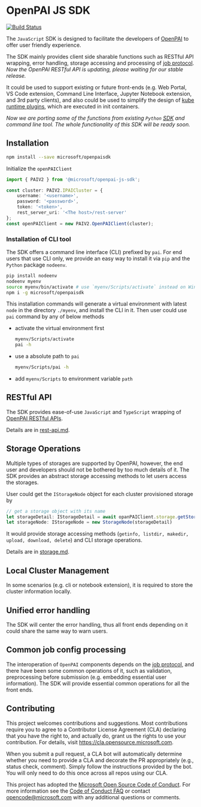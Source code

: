 # OpenPAI JS SDK

[![Build Status](https://www.travis-ci.org/microsoft/openpaisdk.svg?branch=master)](https://travis-ci.org/microsoft/openpaisdk)

The `JavaScript` SDK is designed to facilitate the developers of [OpenPAI](https://github.com/microsoft/pai) to offer user friendly experience.

The SDK mainly provides client side sharable functions such as RESTful API wrapping, error handling, storage accessing and processing of [job protocol](https://github.com/microsoft/openpai-protocol). *Now the OpenPAI RESTful API is updating, please waiting for our stable release.*

It could be used to support existing or future front-ends (e.g. Web Portal, VS Code extension, Command Line Interface, Jupyter Notebook extension, and 3rd party clients), and also could be used to simplify the design of [kube runtime plugins](https://github.com/microsoft/openpai-runtime), which are executed in init containers.

*Now we are porting some of the functions from existing `Python` [SDK](https://github.com/microsoft/pai/tree/v0.17.0/contrib/python-sdk) and command line tool. The whole functionality of this SDK will be ready soon.*

## Installation

```bash
npm install --save microsoft/openpaisdk
```

Initialize the `openPAIClient`

```ts
import { PAIV2 } from '@microsoft/openpai-js-sdk';

const cluster: PAIV2.IPAICluster = {
    username: '<username>',
    password: '<password>',
    token: '<token>',
    rest_server_uri: '<The host>/rest-server'
};
const openPAIClient = new PAIV2.OpenPAIClient(cluster);
```

### Installation of CLI tool

The SDK offers a command line interface (CLI) prefixed by `pai`. For end users that use CLI only, we provide an easy way to install it via `pip` and the `Python` package `nodeenv`.

```bash
pip install nodeenv
nodeenv myenv
source myenv/bin/activate # use `myenv/Scripts/activate` instead on Windows
npm i -g microsoft/openpaisdk
```

This installation commands will generate a virtual environment with latest `node` in the directory `./myenv`, and install the CLI in it. Then user could use `pai` command by any of below methods

- activate the virtual environment first

    ```bash
    myenv/Scripts/activate
    pai -h
    ```

- use a absolute path to `pai`

    ```bash
    myenv/Scripts/pai -h
    ```

- add `myenv/Scripts` to environment variable `path`

## RESTful API

The SDK provides ease-of-use `JavaScript` and `TypeScript` wrapping of  [OpenPAI RESTful APIs](https://github.com/microsoft/pai/blob/master/docs/rest-server/API.md).

Details are in [rest-api.md](https://github.com/microsoft/openpaisdk/blob/master/docs/rest-api.md).

## Storage Operations

Multiple types of storages are supported by OpenPAI, however, the end user and developers should not be bothered by too much details of it. The SDK provides an abstract storage accessing methods to let users access the storages.

User could get the `IStorageNode` object for each cluster provisioned storage by

```ts
// get a storage object with its name
let storageDetail: IStorageDetail = await opanPAIClient.storage.getStorageByName(name)
let storageNode: IStorageNode = new StorageNode(storageDetail)
```

It would provide storage accessing methods (`getinfo, listdir, makedir, upload, download, delete`) and CLI storage operations.

Details are in [storage.md](https://github.com/microsoft/openpaisdk/blob/master/docs/storage.md).

## Local Cluster Management

In some scenarios (e.g. cli or notebook extension), it is required to store the cluster information locally.

## Unified error handling

The SDK will center the error handling, thus all front ends depending on it could share the same way to warn users.

## Common job config processing

The interoperation of `OpenPAI` components depends on the [job protocol](https://github.com/microsoft/openpai-protocol), and there have been some common operations of it, such as validation, preprocessing before submission (e.g. embedding essential user information). The SDK will provide essential common operations for all the front ends.

## Contributing

This project welcomes contributions and suggestions.  Most contributions require you to agree to a
Contributor License Agreement (CLA) declaring that you have the right to, and actually do, grant us
the rights to use your contribution. For details, visit https://cla.opensource.microsoft.com.

When you submit a pull request, a CLA bot will automatically determine whether you need to provide
a CLA and decorate the PR appropriately (e.g., status check, comment). Simply follow the instructions
provided by the bot. You will only need to do this once across all repos using our CLA.

This project has adopted the [Microsoft Open Source Code of Conduct](https://opensource.microsoft.com/codeofconduct/).
For more information see the [Code of Conduct FAQ](https://opensource.microsoft.com/codeofconduct/faq/) or
contact [opencode@microsoft.com](mailto:opencode@microsoft.com) with any additional questions or comments.
